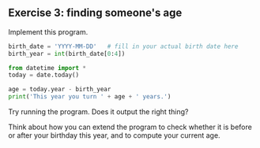 ## Exercise 3: finding someone's age

Implement this program.

```python
birth_date = 'YYYY-MM-DD'   # fill in your actual birth date here
birth_year = int(birth_date[0:4])

from datetime import *
today = date.today()

age = today.year - birth_year
print('This year you turn ' + age + ' years.')
```

Try running the program. Does it output the right thing?

Think about how you can extend the program to check whether it is before or
after your birthday this year, and to compute your current age.

